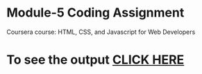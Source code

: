 
# Module-5 Coding Assignment

Coursera course: HTML, CSS, and Javascript for Web Developers

# To see the output [CLICK HERE](https://i-mthakur.github.io/module-5/)

